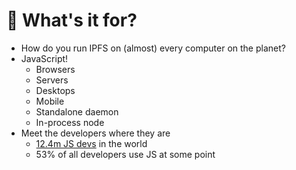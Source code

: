 # 🤔 What's it for?

* How do you run IPFS on (almost) every computer on the planet?
* JavaScript!
  * Browsers
  * Servers
  * Desktops
  * Mobile
  * Standalone daemon
  * In-process node
* Meet the developers where they are
  * [12.4m JS devs](https://www.developernation.net/blog/infographic-programming-languages-adoption-trends-2020) in the world
  * 53% of all developers use JS at some point
